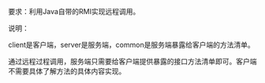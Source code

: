 要求：利用Java自带的RMI实现远程调用。

说明：

client是客户端，server是服务端，common是服务端暴露给客户端的方法清单。

通过远程过程调用，服务端只需要给客户端提供暴露的接口方法清单即可。客户端不需要具体了解方法的具体内容实现。